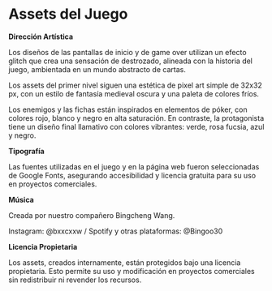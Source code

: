 
# Assets del Juego

**Dirección Artística**

Los diseños de las pantallas de inicio y de game over utilizan un efecto glitch que crea una sensación de destrozado, alineada con la historia del juego, ambientada en un mundo abstracto de cartas.

Los assets del primer nivel siguen una estética de pixel art simple de 32x32 px, con un estilo de fantasía medieval oscura y una paleta de colores fríos.

Los enemigos y las fichas están inspirados en elementos de póker, con colores rojo, blanco y negro en alta saturación. En contraste, la protagonista tiene un diseño final llamativo con colores vibrantes: verde, rosa fucsia, azul y negro.

**Tipografía**

Las fuentes utilizadas en el juego y en la página web fueron seleccionadas de Google Fonts, asegurando accesibilidad y licencia gratuita para su uso en proyectos comerciales.

**Música**

Creada por nuestro compañero Bingcheng Wang.

Instagram: @bxxcxxw / Spotify y otras plataformas: @Bingoo30

**Licencia Propietaria**

Los assets, creados internamente, están protegidos bajo una licencia propietaria. Esto permite su uso y modificación en proyectos comerciales sin redistribuir ni revender los recursos.
